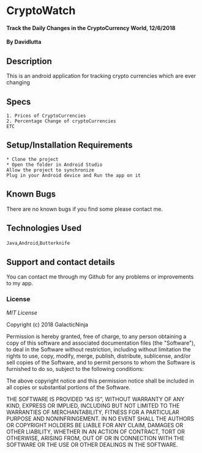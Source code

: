 # CryptoWatch
#### Track the Daily Changes in the CryptoCurrency World, 12/6/2018
#### By **Davidlutta**
## Description
This is an android application for tracking crypto currencies which are ever changing
## Specs
````
1. Prices of CryptoCurrencies
2. Percentage Change of cryptoCurrencies 
ETC
````
## Setup/Installation Requirements
```
* Clone the project
* Open the folder in Android Studio
Allow the project to synchronize
Plug in your Android device and Run the app on it
```
## Known Bugs
There are no known bugs if you find some please contact me.
## Technologies Used
` Java `,`Android`,`Butterknife`
## Support and contact details
You can contact me through my Github for any problems or improvements to my app.
### License
*MIT License*

Copyright (c) 2018 GalacticNinja

Permission is hereby granted, free of charge, to any person obtaining a copy
of this software and associated documentation files (the "Software"), to deal
in the Software without restriction, including without limitation the rights
to use, copy, modify, merge, publish, distribute, sublicense, and/or sell
copies of the Software, and to permit persons to whom the Software is
furnished to do so, subject to the following conditions:

The above copyright notice and this permission notice shall be included in all
copies or substantial portions of the Software.

THE SOFTWARE IS PROVIDED "AS IS", WITHOUT WARRANTY OF ANY KIND, EXPRESS OR
IMPLIED, INCLUDING BUT NOT LIMITED TO THE WARRANTIES OF MERCHANTABILITY,
FITNESS FOR A PARTICULAR PURPOSE AND NONINFRINGEMENT. IN NO EVENT SHALL THE
AUTHORS OR COPYRIGHT HOLDERS BE LIABLE FOR ANY CLAIM, DAMAGES OR OTHER
LIABILITY, WHETHER IN AN ACTION OF CONTRACT, TORT OR OTHERWISE, ARISING FROM,
OUT OF OR IN CONNECTION WITH THE SOFTWARE OR THE USE OR OTHER DEALINGS IN THE
SOFTWARE.